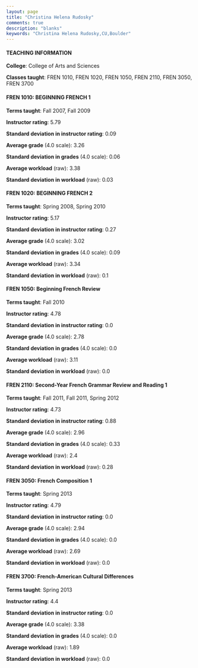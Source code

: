 ```yaml
---
layout: page
title: "Christina Helena Rudosky" 
comments: true
description: "blanks"
keywords: "Christina Helena Rudosky,CU,Boulder"
---
```

<head>
<script src="https://ajax.googleapis.com/ajax/libs/jquery/2.1.3/jquery.min.js"></script>
<script src="https://dl.dropboxusercontent.com/s/pc42nxpaw1ea4o9/highcharts.js?dl=0"></script>
<!-- <script src="../assets/js/highcharts.js"></script> -->
<style type="text/css">@font-face {
	font-family: "Bebas Neue";
	src: url(https://www.filehosting.org/file/details/544349/BebasNeue Regular.otf) format("opentype");
	}
	h1.Bebas { 
		font-family: "Bebas Neue", Verdana, Tahoma;
	}
</style>
</head>
	   
#### TEACHING INFORMATION

**College**: College of Arts and Sciences

**Classes taught**: FREN 1010, FREN 1020, FREN 1050, FREN 2110, FREN 3050, FREN 3700

#### FREN 1010: BEGINNING FRENCH 1

**Terms taught**: Fall 2007, Fall 2009

**Instructor rating**: 5.79

**Standard deviation in instructor rating**: 0.09

**Average grade** (4.0 scale): 3.26

**Standard deviation in grades** (4.0 scale): 0.06

**Average workload** (raw): 3.38

**Standard deviation in workload** (raw): 0.03

#### FREN 1020: BEGINNING FRENCH 2

**Terms taught**: Spring 2008, Spring 2010

**Instructor rating**: 5.17

**Standard deviation in instructor rating**: 0.27

**Average grade** (4.0 scale): 3.02

**Standard deviation in grades** (4.0 scale): 0.09

**Average workload** (raw): 3.34

**Standard deviation in workload** (raw): 0.1

#### FREN 1050: Beginning French Review

**Terms taught**: Fall 2010

**Instructor rating**: 4.78

**Standard deviation in instructor rating**: 0.0

**Average grade** (4.0 scale): 2.78

**Standard deviation in grades** (4.0 scale): 0.0

**Average workload** (raw): 3.11

**Standard deviation in workload** (raw): 0.0

#### FREN 2110: Second-Year French Grammar Review and Reading 1

**Terms taught**: Fall 2011, Fall 2011, Spring 2012

**Instructor rating**: 4.73

**Standard deviation in instructor rating**: 0.88

**Average grade** (4.0 scale): 2.96

**Standard deviation in grades** (4.0 scale): 0.33

**Average workload** (raw): 2.4

**Standard deviation in workload** (raw): 0.28

#### FREN 3050: French Composition 1

**Terms taught**: Spring 2013

**Instructor rating**: 4.79

**Standard deviation in instructor rating**: 0.0

**Average grade** (4.0 scale): 2.94

**Standard deviation in grades** (4.0 scale): 0.0

**Average workload** (raw): 2.69

**Standard deviation in workload** (raw): 0.0

#### FREN 3700: French-American Cultural Differences

**Terms taught**: Spring 2013

**Instructor rating**: 4.4

**Standard deviation in instructor rating**: 0.0

**Average grade** (4.0 scale): 3.38

**Standard deviation in grades** (4.0 scale): 0.0

**Average workload** (raw): 1.89

**Standard deviation in workload** (raw): 0.0

